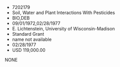 * 7202179
* Soil, Water and Plant Interactions With Pesticides
* BIO,DEB
* 09/01/1972,02/28/1977
* E. Lichtenstein, University of Wisconsin-Madison
* Standard Grant
*   name not available
* 02/28/1977
* USD 119,000.00

NONE
